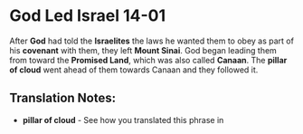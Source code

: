 God Led Israel 14-01
======================


After **God** had told the **Israelites** the laws he wanted them to obey
as part of his **covenant** with them, they left **Mount Sinai**. God
began leading them from toward the **Promised Land**, which was also
called **Canaan**. The **pillar of cloud** went ahead of them towards
Canaan and they followed it.

Translation Notes:
------------------

-   **pillar of cloud** - See how you translated this phrase in

